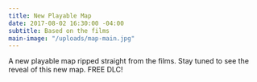 ```yaml
---
title: New Playable Map
date: 2017-08-02 16:30:00 -04:00
subtitle: Based on the films
main-image: "/uploads/map-main.jpg"
---
```


A new playable map ripped straight from the films. Stay tuned to see the reveal of this new map. FREE DLC!